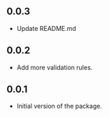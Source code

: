 ## 0.0.3

- Update README.md

## 0.0.2

- Add more validation rules.

## 0.0.1

- Initial version of the package.
